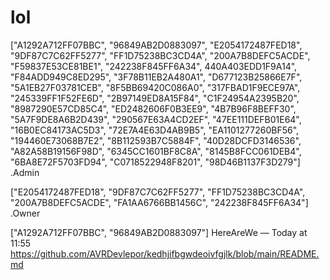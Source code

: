 # lol
["A1292A712FF07BBC", "96849AB2D0883097", "E2054172487FED18", "9DF87C7C62FF5277", "FF1D75238BC3CD4A", "200A7B8DEFC5ACDE",
"F59837E53CE81BE1", "242238F845FF6A34", 440A403EDD1F9A14", "F84ADD949C8ED295", "3F78B11EB2A480A1", "D677123B25866E7F", "5A1EB27F03781CEB", "8F5BB69420C086A0", "317FBAD1F9ECE97A", "245339FF1F52FE6D", "2B97149ED8A15F84",
"C1F24954A2395B20", "8987290E57CD85C4", "ED2482606F0B3EE9", "4B7B96F8BEFF30", "5A7F9DE8A6B2D439", "290567E63A4CD2EF", "47EE111DEFB01E64", 
"16B0EC84173AC5D3", "72E7A4E63D4AB9B5", "EA1101277260BF56", "194460E73068B7E2", "8B112593B7C5884F", "40D28DCFD3146536", "A82A58B19156F98D", "6345CC1601BF8C8A", "8145B8FCC061DEB4", 
"6BA8E72F5703FD94", "C0718522948F8201", "98D46B1137F3D279"] 
.Admin


["E2054172487FED18", "9DF87C7C62FF5277", "FF1D75238BC3CD4A", "200A7B8DEFC5ACDE", "FA1AA6766BB1456C", "242238F845FF6A34"] 
.Owner


["A1292A712FF07BBC", "96849AB2D0883097"] 
HereAreWe — Today at 11:55
https://github.com/AVRDevlepor/kedhjifbgwdeoivfgjlk/blob/main/README.md
